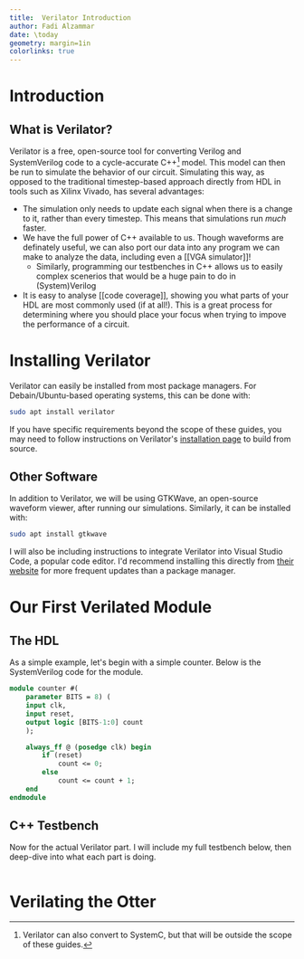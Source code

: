 ```yaml
---
title:  Verilator Introduction
author: Fadi Alzammar
date: \today
geometry: margin=1in
colorlinks: true
---
```


# Introduction

## What is Verilator?

Verilator is a free, open-source tool for converting Verilog and SystemVerilog code to a cycle-accurate C++[^1] model. This model can then be run to simulate the behavior of our circuit. Simulating this way, as opposed to the traditional timestep-based approach directly from HDL in tools such as Xilinx Vivado, has several advantages:

- The simulation only needs to update each signal when there is a change to it, rather than every timestep. This means that simulations run *much* faster.
- We have the full power of C++ available to us. Though waveforms are definately useful, we can also port our data into any program we can make to analyze the data, including even a [[VGA simulator]]!
	- Similarly, programming our testbenches in C++ allows us to easily complex scenerios that would be a huge pain to do in (System)Verilog
- It is easy to analyse [[code coverage]], showing you what parts of your HDL are most commonly used (if at all!). This is a great process for determining where you should place your focus when trying to impove the performance of a circuit.

# Installing Verilator

Verilator can easily be installed from most package managers. For Debain/Ubuntu-based operating systems, this can be done with: 

```sh
sudo apt install verilator
```

If you have specific requirements beyond the scope of these guides, you may need to follow instructions on Verilator's [installation page](https://veripool.org/guide/latest/install.html) to build from source.

## Other Software

In addition to Verilator, we will be using GTKWave, an open-source waveform viewer, after running our simulations. Similarly, it can be installed with:

```sh
sudo apt install gtkwave
```

I will also be including instructions to integrate Verilator into Visual Studio Code, a popular code editor. I'd recommend installing this directly from [their website](https://code.visualstudio.com/) for more frequent updates than a package manager.

# Our First Verilated Module

## The HDL

As a simple example, let's begin with a simple counter. Below is the SystemVerilog code for the module.

```systemverilog
module counter #(
    parameter BITS = 8) (
    input clk,
    input reset,
    output logic [BITS-1:0] count
    );

    always_ff @ (posedge clk) begin
        if (reset)
            count <= 0;
        else
            count <= count + 1;
    end
endmodule
```

## C++ Testbench

Now for the actual Verilator part. I will include my full testbench below, then deep-dive into what each part is doing.

```cpp

```
# Verilating the Otter



[^1]: Verilator can also convert to SystemC, but that will be outside the scope of these guides.
